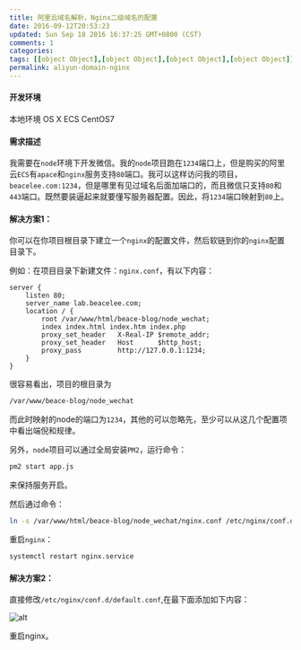 ```yaml
---
title: 阿里云域名解析，Nginx二级域名的配置
date: 2016-09-12T20:53:23
updated: Sun Sep 18 2016 16:37:25 GMT+0800 (CST)
comments: 1
categories:
tags: [[object Object],[object Object],[object Object],[object Object]]
permalink: aliyun-domain-nginx
---
```


#### 开发环境
本地环境 OS X  ECS CentOS7
#### 需求描述
我需要在`node`环境下开发微信。我的`node`项目跑在`1234`端口上，但是购买的阿里云`ECS`有`apace`和`nginx`服务支持`80`端口。我可以这样访问我的项目，`beacelee.com:1234`，但是哪里有见过域名后面加端口的，而且微信只支持`80`和`443`端口。既然要装逼起来就要懂写服务器配置。因此，将`1234`端口映射到`80`上。

<!--more-->
#### 解决方案1：
你可以在你项目根目录下建立一个`nginx`的配置文件，然后软链到你的`nginx`配置目录下。

例如：在项目目录下新建文件：`nginx.conf`，有以下内容：

```nginx
server {
    listen 80;
    server_name lab.beacelee.com;
    location / {
        root /var/www/html/beace-blog/node_wechat;
        index index.html index.htm index.php
        proxy_set_header   X-Real-IP $remote_addr;
        proxy_set_header   Host      $http_host;
        proxy_pass         http://127.0.0.1:1234;
    }
}
```
很容易看出，项目的根目录为
```bash
/var/www/beace-blog/node_wechat
```
而此时映射的node的端口为`1234`，其他的可以忽略先，至少可以从这几个配置项中看出端倪和规律。

另外，`node`项目可以通过全局安装`PM2`，运行命令：
```bash
pm2 start app.js
```
来保持服务开启。

然后通过命令：
```bash
ln -s /var/www/html/beace-blog/node_wechat/nginx.conf /etc/nginx/conf.d/lab.beacelee.com.conf
```
重启`nginx`：
```bash
systemctl restart nginx.service
```
#### 解决方案2：

直接修改`/etc/nginx/conf.d/default.conf`,在最下面添加如下内容：

![alt](/static/upload/201609/l7sj4AmIih5AZBF1gfiDpp10.png)

重启nginx。
